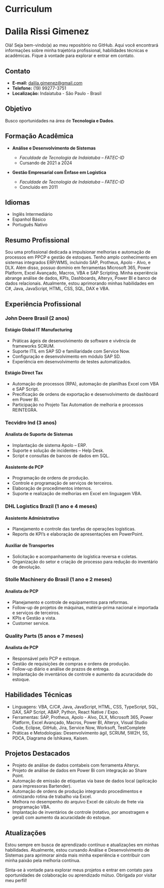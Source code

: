 # Curriculum
# Dalila Rissi Gimenez

Olá! Seja bem-vindo(a) ao meu repositório no GitHub. Aqui você encontrará informações sobre minha trajetória profissional, habilidades técnicas e acadêmicas. Fique à vontade para explorar e entrar em contato.

## Contato
- **E-mail:** dalila.gimenez@gmail.com
- **Telefone:** (19) 99277-3751
- **Localização:** Indaiatuba - São Paulo - Brasil

## Objetivo
Busco oportunidades na área de **Tecnologia e Dados**.

## Formação Acadêmica
- **Análise e Desenvolvimento de Sistemas**
  - *Faculdade de Tecnologia de Indaiatuba – FATEC-ID*
  - Cursando de 2021 a 2024

- **Gestão Empresarial com Ênfase em Logística**
  - *Faculdade de Tecnologia de Indaiatuba – FATEC-ID*
  - Concluído em 2011

## Idiomas
- Inglês Intermediário
- Espanhol Básico
- Português Nativo

## Resumo Profissional
Sou uma profissional dedicada a impulsionar melhorias e automação de processos em PPCP e gestão de estoques. Tenho amplo conhecimento em sistemas integrados ERP/WMS, incluindo SAP, Protheus, Apolo - Alvo, e DLX. Além disso, possuo domínio em ferramentas Microsoft 365, Power Platform, Excel Avançado, Macros, VBA e SAP Scripting. Minha experiência abrange análise de dados, KPIs, Dashboards, Alteryx, Power BI e banco de dados relacionais. Atualmente, estou aprimorando minhas habilidades em C#, Java, JavaScript, HTML, CSS, SQL, DAX e VBA.

## Experiência Profissional
### John Deere Brasil (2 anos)
#### Estágio Global IT Manufacturing
- Práticas ágeis de desenvolvimento de software e vivência de frameworks SCRUM.
- Suporte ITIL em SAP SD e familiaridade com Service Now.
- Configuração e desenvolvimento em módulo SAP SD.
- Experiência em desenvolvimento de testes automatizados.
#### Estágio Direct Tax
- Automação de processos (RPA), automação de planilhas Excel com VBA e SAP Script.
- Precificação de ordens de exportação e desenvolvimento de dashboard em Power BI.
- Participação no Projeto Tax Automation de melhoria e processos REINTEGRA.

### Tecvidro Ind (3 anos)
#### Analista de Suporte de Sistemas
- Implantação de sistema Apolo – ERP.
- Suporte e solução de incidentes – Help Desk.
- Script e consultas de bancos de dados em SQL.
#### Assistente de PCP
- Programação de ordens de produção.
- Controle e programação de serviços de terceiros.
- Elaboração de procedimentos internos.
- Suporte e realização de melhorias em Excel em linguagem VBA.

### DHL Logistics Brazil (1 ano e 4 meses)
#### Assistente Administrativo
- Planejamento e controle das tarefas de operações logísticas.
- Reports de KPI’s e elaboração de apresentações em PowerPoint.
#### Auxiliar de Transportes
- Solicitação e acompanhamento de logística reversa e coletas.
- Organização do setor e criação de processo para redução do inventário de devolução.

### Stolle Machinery do Brasil (1 ano e 2 meses)
#### Analista de PCP
- Planejamento e controle de equipamentos para reformas.
- Follow-up de projetos de máquinas, matéria-prima nacional e importada e serviços de terceiros.
- KPIs e Gestão a vista.
- Customer service.

### Quality Parts (5 anos e 7 meses)
#### Analista de PCP
- Responsável pelo PCP e estoque.
- Gestão de requisições de compras e ordens de produção.
- Follow-up diário e análise de prazos de entrega.
- Implantação de inventários de controle e aumento da acuracidade do estoque.

## Habilidades Técnicas
- Linguagens: VBA, C/C#, Java, JavaScript, HTML, CSS, TypeScript, SQL, DAX, SAP Script, ABAP, Python, React Native / Expo.
- Ferramentas: SAP, Protheus, Apolo - Alvo, DLX, Microsoft 365, Power Platform, Excel Avançado, Macros, Power BI, Alteryx, Visual Studio Code, Eclipse, GitHub, Jira, Service Now, Worksoft, TestComplete
- Práticas e Metodologias: Desenvolvimento ágil, SCRUM, 5W2H, 5S, PDCA, Diagrama de Ishikawa, Kaisen.

## Projetos Destacados
- Projeto de análise de dados contabeis com ferramenta Alteryx.
- Projeto de análise de dados em Power Bi com integração ao Share Point.
- Automação de emissão de etiquetas via base de dados local (aplicação para impressoras Bartender).
- Automação de ordens de produção integrando procedimentos e otimizando rotina de trabalho via Excel.
- Melhora no desempenho do arquivo Excel de cálculo de frete via programação VBA.
- Implantação de inventários de controle (rotativo, por amostragem e geral) com aumento da acuracidade do estoque.

## Atualizações
Estou sempre em busca de aprendizado contínuo e atualizações em minhas habilidades. Atualmente, estou cursando Análise e Desenvolvimento de Sistemas para aprimorar ainda mais minha experiência e contribuir com minha paixão pela melhoria contínua.

Sinta-se à vontade para explorar meus projetos e entrar em contato para oportunidades de colaboração ou aprendizado mútuo. Obrigada por visitar meu perfil!
